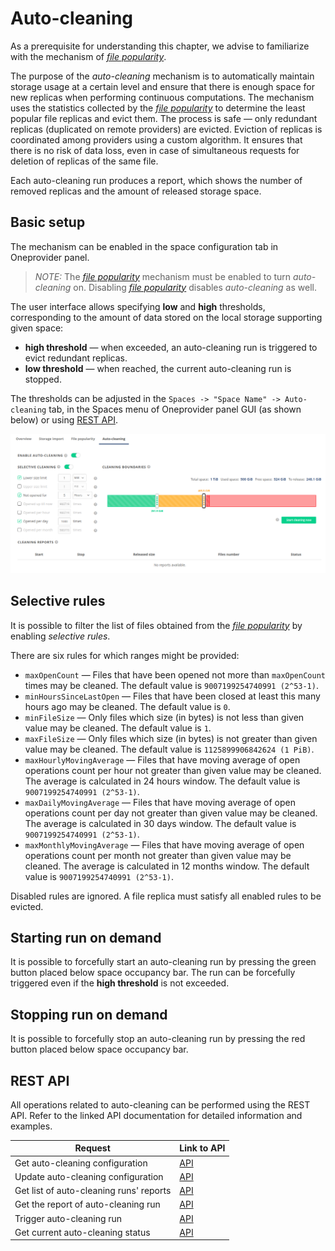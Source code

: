 # Auto-cleaning

As a prerequisite for understanding this chapter, we advise to familiarize with
the mechanism of [*file popularity*][1].

The purpose of the *auto-cleaning* mechanism is to automatically maintain storage usage at a certain
level and ensure that there is enough space for new replicas when performing continuous computations.
The mechanism uses the statistics collected by the
[*file popularity*][1] to determine
the least popular file replicas and evict them.
The process is safe — only redundant replicas (duplicated on remote providers) are evicted.
Eviction of replicas is coordinated among providers using a custom algorithm.
It ensures that there is no risk of data loss, even in case of simultaneous requests for deletion of replicas of
the same file.

Each auto-cleaning run produces a report, which shows the number of removed replicas and the amount of released
storage space.

## Basic setup

The mechanism can be enabled in the space configuration tab in Oneprovider panel.

> *NOTE:*
> The [*file popularity*][1] mechanism must be enabled to turn *auto-cleaning* on.
> Disabling [*file popularity*][1] disables *auto-cleaning* as well.

The user interface allows specifying **low** and **high** thresholds,
corresponding to the amount of data stored on the local storage supporting given space:

* **high threshold** — when exceeded, an auto-cleaning run is triggered to evict redundant replicas.
* **low threshold** — when reached, the current auto-cleaning run is stopped.

The thresholds can be adjusted in the
`Spaces -> "Space Name" -> Auto-cleaning` tab, in the Spaces menu of Oneprovider panel GUI (as shown below)
or using [REST API][2].

![Auto-cleaning configuration tab][3]

## Selective rules

It is possible to filter the list of files obtained from the
[*file popularity*][1] by enabling *selective rules*.

There are six rules for which ranges might be provided:

* `maxOpenCount` — Files that have been opened not more than `maxOpenCount` times may be cleaned.
  The default value is `9007199254740991 (2^53-1)`.
* `minHoursSinceLastOpen` — Files that have been closed at least this many hours ago may be cleaned.
  The default value is `0`.
* `minFileSize` — Only files which size (in bytes) is not less than given value may be cleaned.
  The default value is `1`.
* `maxFileSize` — Only files which size (in bytes) is not greater than given value may be cleaned.
  The default value is `1125899906842624 (1 PiB)`.
* `maxHourlyMovingAverage` — Files that have moving average of open operations
  count per hour not greater than given value may be cleaned. The average is calculated
  in 24 hours window. The default value is `9007199254740991 (2^53-1)`.
* `maxDailyMovingAverage` — Files that have moving average of open operations
  count per day not greater than given value may be cleaned. The average is calculated in
  30 days window. The default value is `9007199254740991 (2^53-1)`.
* `maxMonthlyMovingAverage` — Files that have moving average of open operations
  count per month not greater than given value may be cleaned. The average is calculated
  in 12 months window. The default value is `9007199254740991 (2^53-1)`.

Disabled rules are ignored. A file replica must satisfy all enabled rules to be evicted.

## Starting run on demand

It is possible to forcefully start an auto-cleaning run by pressing the green button
placed below space occupancy bar. The run can be forcefully triggered even
if the **high threshold** is not exceeded.

## Stopping run on demand

It is possible to forcefully stop an auto-cleaning run by pressing the red button
placed below space occupancy bar.

## REST API

All operations related to auto-cleaning can be performed using the REST API.
Refer to the linked API documentation for detailed information and examples.

| Request                                 | Link to API |
| --------------------------------------- | ----------- |
| Get auto-cleaning configuration         | [API][4]    |
| Update auto-cleaning configuration      | [API][5]    |
| Get list of auto-cleaning runs' reports | [API][6]    |
| Get the report of auto-cleaning run     | [API][7]    |
| Trigger auto-cleaning run               | [API][8]    |
| Get current auto-cleaning status        | [API][9]    |

[1]: file-popularity.md

[2]: #rest-api

[3]: ../../../../images/admin-guide/oneprovider/configuration/auto-cleaning/auto_cleaning_tab.png#screenshot

[4]: https://onedata.org/#/home/api/latest/onepanel?anchor=operation/get_space_auto_cleaning_configuration

[5]: https://onedata.org/#/home/api/latest/onepanel?anchor=operation/configure_space_auto_cleaning

[6]: https://onedata.org/#/home/api/latest/onepanel?anchor=operation/get_provider_space_auto_cleaning_reports

[7]: https://onedata.org/#/home/api/latest/onepanel?anchor=operation/get_provider_space_auto_cleaning_report

[8]: https://onedata.org/#/home/api/latest/onepanel?anchor=operation/trigger_auto_cleaning

[9]: https://onedata.org/#/home/api/latest/onepanel?anchor=operation/get_provider_space_auto_cleaning_status
